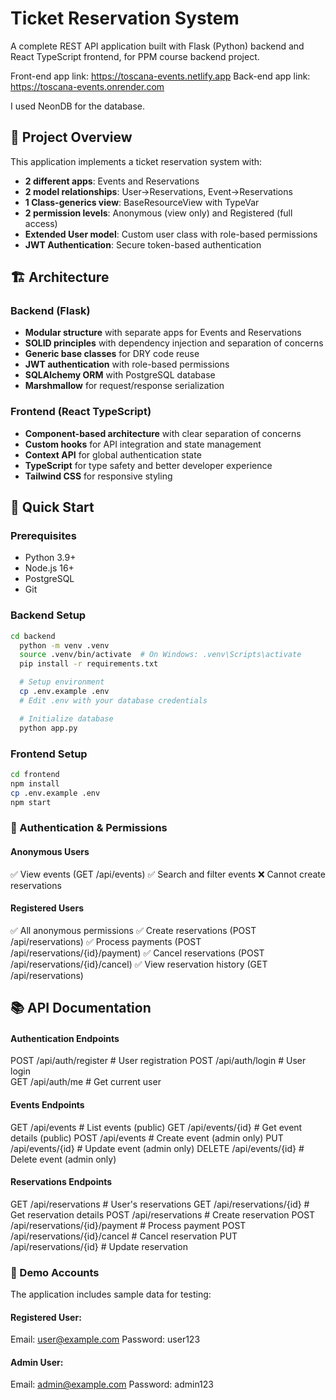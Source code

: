 # Ticket Reservation System

A complete REST API application built with Flask (Python) backend and React TypeScript frontend, for PPM course backend project.

Front-end app link: https://toscana-events.netlify.app
Back-end app link: https://toscana-events.onrender.com

I used NeonDB for the database.

## 🎯 Project Overview

This application implements a ticket reservation system with:
- **2 different apps**: Events and Reservations
- **2 model relationships**: User→Reservations, Event→Reservations  
- **1 Class-generics view**: BaseResourceView with TypeVar
- **2 permission levels**: Anonymous (view only) and Registered (full access)
- **Extended User model**: Custom user class with role-based permissions
- **JWT Authentication**: Secure token-based authentication

## 🏗️ Architecture

### Backend (Flask)
- **Modular structure** with separate apps for Events and Reservations
- **SOLID principles** with dependency injection and separation of concerns
- **Generic base classes** for DRY code reuse
- **JWT authentication** with role-based permissions
- **SQLAlchemy ORM** with PostgreSQL database
- **Marshmallow** for request/response serialization

### Frontend (React TypeScript)
- **Component-based architecture** with clear separation of concerns
- **Custom hooks** for API integration and state management
- **Context API** for global authentication state
- **TypeScript** for type safety and better developer experience
- **Tailwind CSS** for responsive styling

## 🚀 Quick Start

### Prerequisites
- Python 3.9+
- Node.js 16+
- PostgreSQL
- Git

### Backend Setup
```bash
cd backend
  python -m venv .venv
  source .venv/bin/activate  # On Windows: .venv\Scripts\activate
  pip install -r requirements.txt

  # Setup environment
  cp .env.example .env
  # Edit .env with your database credentials

  # Initialize database
  python app.py
```



### Frontend Setup
```bash
cd frontend
npm install
cp .env.example .env
npm start
```

### 🔐 Authentication & Permissions

#### Anonymous Users

✅ View events (GET /api/events)
✅ Search and filter events
❌ Cannot create reservations

#### Registered Users

✅ All anonymous permissions
✅ Create reservations (POST /api/reservations)
✅ Process payments (POST /api/reservations/{id}/payment)
✅ Cancel reservations (POST /api/reservations/{id}/cancel)
✅ View reservation history (GET /api/reservations)

## 📚 API Documentation

#### Authentication Endpoints

POST /api/auth/register    # User registration
POST /api/auth/login       # User login  
GET  /api/auth/me          # Get current user

#### Events Endpoints

GET    /api/events         # List events (public)
GET    /api/events/{id}    # Get event details (public)
POST   /api/events         # Create event (admin only)
PUT    /api/events/{id}    # Update event (admin only)
DELETE /api/events/{id}    # Delete event (admin only)

#### Reservations Endpoints

GET  /api/reservations              # User's reservations
GET  /api/reservations/{id}         # Get reservation details
POST /api/reservations              # Create reservation
POST /api/reservations/{id}/payment # Process payment
POST /api/reservations/{id}/cancel  # Cancel reservation
PUT  /api/reservations/{id}         # Update reservation

### 🧪 Demo Accounts
The application includes sample data for testing:

#### Registered User:
Email: user@example.com
Password: user123


#### Admin User:
Email: admin@example.com
Password: admin123
